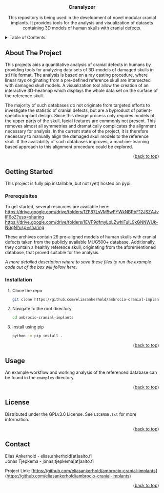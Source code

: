 <a name="readme-top"></a>


<!-- PROJECT LOGO -->
<br />
<div align="center">

<h3 align="center">Cranalyzer</h3>

  <p align="center">
    This repository is being used in the development of novel modular cranial implants. It provides tools for the analysis and visualization of datasets containing 3D models of human skulls with cranial defects. 
  </p>
</div>



<!-- TABLE OF CONTENTS -->
<details>
  <summary>Table of Contents</summary>
  <ol>
    <li>
      <a href="#about-the-project">About The Project</a>
    </li>
    <li>
      <a href="#getting-started">Getting Started</a>
      <ul>
        <li><a href="#prerequisites">Prerequisites</a></li>
        <li><a href="#installation">Installation</a></li>
      </ul>
    </li>
    <li><a href="#usage">Usage</a></li>
    <li><a href="#license">License</a></li>
    <li><a href="#contact">Contact</a></li>
  </ol>
</details>



<!-- ABOUT THE PROJECT -->
## About The Project

This projects aids a quantitative analysis of cranial defects in humans by providing tools for analyzing data sets of 3D-models of damaged skulls in stl file format. The analysis is based on a ray casting procedure, where linear rays originating from a pre-defined reference skull are intersected with damaged skull models. A visualization tool allow the creation of an interactive 3D-heatmap which displays the whole data set on the surface of the reference skull.

The majority of such databases do not originate from targeted efforts to investigate the statistic of cranial defects, but are a byproduct of patient-specific implant design. Since this design process only requires models of the upper parts of the skull, facial features are commonly not present. This removes almost all symmetries and dramatically complicates the alignment necessary for analysis. In the current state of the project, it is therefore necessary to manually align the damaged skull models to the reference skull. If the availability of such databases improves, a machine-learning based approach to this alignment procedure could be explored.


<p align="right">(<a href="#readme-top">back to top</a>)</p>


<!-- GETTING STARTED -->
## Getting Started

This project is fully pip installable, but not (yet) hosted on pypi. 

### Prerequisites

To get started, several resources are available here: https://drive.google.com/drive/folders/1ZF87LsVM5wFYWkNBPbF12JSZAJvlF6oZ?usp=sharing
https://drive.google.com/drive/folders/1EVF9dfmyLoLZwhiFuIL9kGNNWUk-N6gN?usp=sharing

These archives contain 29 pre-aligned models of human skulls with cranial defects taken from the publicly available MUG500+ database. Additionally, they contain a healthy reference skull, originating from the aforementioned database, that proved suitable for the analysis.

*A more detailed description where to save these files to run the example code out of the box will follow here.*

### Installation
1. Clone the repo
   ```sh
   git clone https://github.com/eliasankerhold/ambrocio-cranial-implants.git
   ```
2. Navigate to the root directory
   ```sh
   cd ambrocio-cranial-implants
   ```
3. Install using pip
   ```sh
   python -m pip install .
   ```

<p align="right">(<a href="#readme-top">back to top</a>)</p>



<!-- USAGE EXAMPLES -->
## Usage

An example workflow and working analysis of the referenced database can be found in the `examples` directory.

<p align="right">(<a href="#readme-top">back to top</a>)</p>

<!-- LICENSE -->
## License

Distributed under the GPLv3.0 License. See `LICENSE.txt` for more information.

<p align="right">(<a href="#readme-top">back to top</a>)</p>



<!-- CONTACT -->
## Contact

Elias Ankerhold - elias.ankerhold[at]aalto.fi </br>
Jonas Tjepkema - jonas.tjepkema[at]aalto.fi

Project Link: [https://github.com/eliasankerhold/ambrocio-cranial-implants](https://github.com/eliasankerhold/ambrocio-cranial-implants)

<p align="right">(<a href="#readme-top">back to top</a>)</p>
